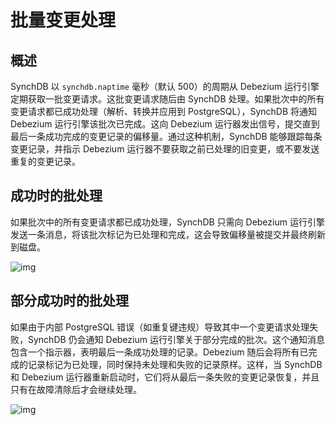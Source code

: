 # 批量变更处理

## 概述
SynchDB 以 `synchdb.naptime` 毫秒（默认 500）的周期从 Debezium 运行引擎定期获取一批变更请求。这批变更请求随后由 SynchDB 处理。如果批次中的所有变更请求都已成功处理（解析、转换并应用到 PostgreSQL），SynchDB 将通知 Debezium 运行引擎该批次已完成。这向 Debezium 运行器发出信号，提交直到最后一条成功完成的变更记录的偏移量。通过这种机制，SynchDB 能够跟踪每条变更记录，并指示 Debezium 运行器不要获取之前已处理的旧变更，或不要发送重复的变更记录。

## 成功时的批处理
如果批次中的所有变更请求都已成功处理，SynchDB 只需向 Debezium 运行引擎发送一条消息，将该批次标记为已处理和完成，这会导致偏移量被提交并最终刷新到磁盘。

![img](https://www.highgo.ca/wp-content/uploads/2024/10/synchdb-Page-4.drawio.png)

## 部分成功时的批处理
如果由于内部 PostgreSQL 错误（如重复键违规）导致其中一个变更请求处理失败，SynchDB 仍会通知 Debezium 运行引擎关于部分完成的批次。这个通知消息包含一个指示器，表明最后一条成功处理的记录。Debezium 随后会将所有已完成的记录标记为已处理，同时保持未处理和失败的记录原样。这样，当 SynchDB 和 Debezium 运行器重新启动时，它们将从最后一条失败的变更记录恢复，并且只有在故障清除后才会继续处理。

![img](https://www.highgo.ca/wp-content/uploads/2024/10/synchdb-Page-5.drawio.png)